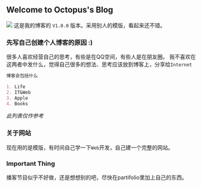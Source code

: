 ## Welcome to Octopus's Blog
![](https://b2.bmp.ovh/imgs/2019/08/ac224da90c2d1dfa.jpg)
这是我的博客的 `V1.0.0` 版本。采用别人的模版，看起来还不错。

### 先写自己创建个人博客的原因 :)

很多人喜欢经营自己的思考，有些是在QQ空间，有些人是在朋友圈。
我不喜欢在这两者中发什么，觉得自己很多的想法、思考应该放到博客上，分享给`Internet`

```markdown
博客会包括什么

1. Life
2. IT&Web
3. Apple
4. Books

```

*此列表仅作参考*

### 关于网站

现在用的是模版，有时间自己学一下`Web`开发，自己建一个完整的网站。

### Important Thing

播客节目似乎不好做，还是想想别的吧，尽快在partifolio里加上自己的东西。

